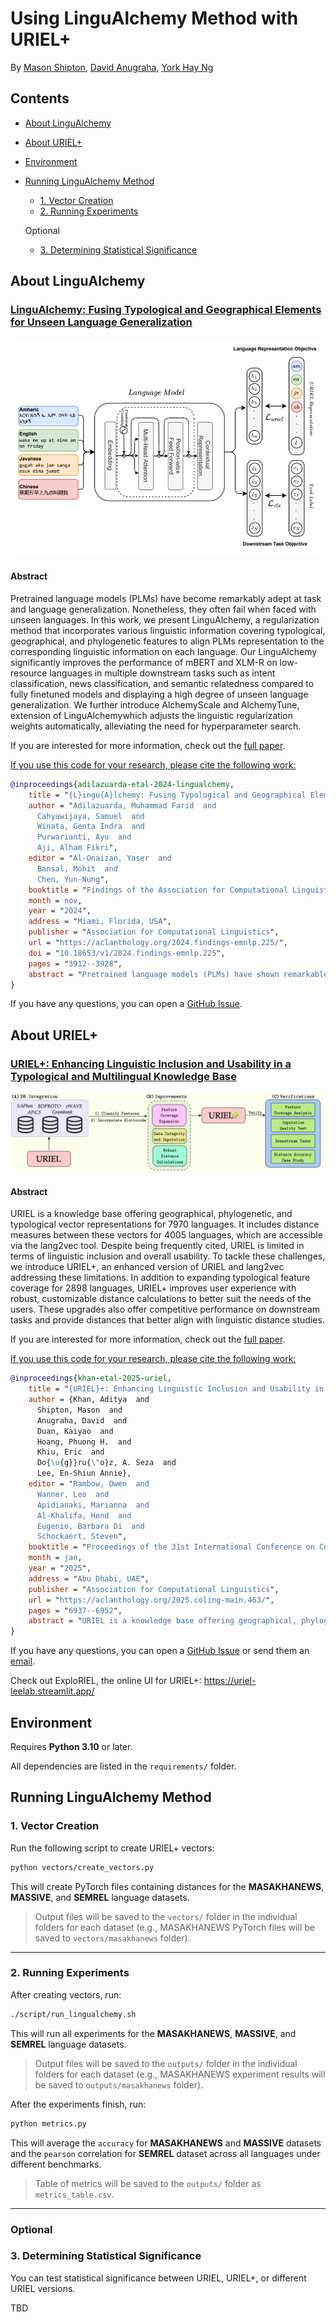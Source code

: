 # Using LinguAlchemy Method with URIEL+

By [Mason Shipton](https://github.com/Masonshipton25), [David Anugraha](https://github.com/davidanugraha), [York Hay Ng](https://github.com/Swithord)

## Contents

- [About LinguAlchemy](#about-lingualchemy)
- [About URIEL+](#about-uriel)
- [Environment](#environment)
- [Running LinguAlchemy Method](#running-lingualchemy-method)
  - [1. Vector Creation](#1-vector-creation)
  - [2. Running Experiments](#2-running-experiments)

  Optional

  - [3. Determining Statistical Significance](#3-determining-statistical-significance)

## About LinguAlchemy

### [LinguAlchemy: Fusing Typological and Geographical Elements for Unseen Language Generalization](https://aclanthology.org/2024.findings-emnlp.225/)

![LINGUALCHEMY enhances performance in unseen languages by allowing the model to predict the linguistic vector and then fitting it via a similarity loss towards the specific language’s URIEL vector.](./logos/lingualchemy_logo.png)

#### Abstract

Pretrained language models (PLMs) have become remarkably adept at task and language generalization. Nonetheless, they often fail when faced with unseen languages. In this work, we present LinguAlchemy, a regularization method that incorporates various linguistic information covering typological, geographical, and phylogenetic features to align PLMs representation to the corresponding linguistic information on each language. Our LinguAlchemy significantly improves the performance of mBERT and XLM-R on low-resource languages in multiple downstream tasks such as intent classification, news classification, and semantic relatedness compared to fully finetuned models and displaying a high degree of unseen language generalization. We further introduce AlchemyScale and AlchemyTune, extension of LinguAlchemywhich adjusts the linguistic regularization weights automatically, alleviating the need for hyperparameter search. 

If you are interested for more information, check out the [full paper](https://aclanthology.org/2024.findings-emnlp.225/).

<u>If you use this code for your research, please cite the following work:</u>

```bibtex
@inproceedings{adilazuarda-etal-2024-lingualchemy,
    title = "{L}ingu{A}lchemy: Fusing Typological and Geographical Elements for Unseen Language Generalization",
    author = "Adilazuarda, Muhammad Farid  and
      Cahyawijaya, Samuel  and
      Winata, Genta Indra  and
      Purwarianti, Ayu  and
      Aji, Alham Fikri",
    editor = "Al-Onaizan, Yaser  and
      Bansal, Mohit  and
      Chen, Yun-Nung",
    booktitle = "Findings of the Association for Computational Linguistics: EMNLP 2024",
    month = nov,
    year = "2024",
    address = "Miami, Florida, USA",
    publisher = "Association for Computational Linguistics",
    url = "https://aclanthology.org/2024.findings-emnlp.225/",
    doi = "10.18653/v1/2024.findings-emnlp.225",
    pages = "3912--3928",
    abstract = "Pretrained language models (PLMs) have shown remarkable generalization toward multiple tasks and languages. Nonetheless, the generalization of PLMs towards unseen languages is poor, resulting in significantly worse language performance, or even generating nonsensical responses that are comparable to a random baseline. This limitation has been a longstanding problem of PLMs raising the problem of diversity and equal access to language modeling technology. In this work, we solve this limitation by introducing LinguAlchemy, a regularization technique that incorporates various aspects of languages covering typological, geographical, and phylogenetic constraining the resulting representation of PLMs to better characterize the corresponding linguistics constraints. LinguAlchemy significantly improves the accuracy performance of mBERT and XLM-R on unseen languages by {\textasciitilde}18{\%} and {\textasciitilde}2{\%}, respectively compared to fully finetuned models and displaying a high degree of unseen language generalization. We further introduce AlchemyScale and AlchemyTune, extension of LinguAlchemy which adjusts the linguistic regularization weights automatically, alleviating the need for hyperparameter search. LinguAlchemy enables better cross-lingual generalization to unseen languages which is vital for better inclusivity and accessibility of PLMs."
}
```

If you have any questions, you can open a [GitHub Issue](https://github.com/faridlazuarda/LinguAlchemy/issues).


## About URIEL+

### [URIEL+: Enhancing Linguistic Inclusion and Usability in a Typological and Multilingual Knowledge Base](https://aclanthology.org/2025.coling-main.463/)

![knowledge base for natural language processing](./logos/urielplus_logo.png)

#### Abstract
URIEL is a knowledge base offering geographical, phylogenetic, and typological vector representations for 7970 languages. It includes distance measures between these vectors for 4005 languages, which are accessible via the lang2vec tool. Despite being frequently cited, URIEL is limited in terms of linguistic inclusion and overall usability. To tackle these challenges, we introduce URIEL+, an enhanced version of URIEL and lang2vec addressing these limitations. In addition to expanding typological feature coverage for 2898 languages, URIEL+ improves user experience with robust, customizable distance calculations to better suit the needs of the users. These upgrades also offer competitive performance on downstream tasks and provide distances that better align with linguistic distance studies.

If you are interested for more information, check out the [full paper](https://aclanthology.org/2025.coling-main.463/).

<u>If you use this code for your research, please cite the following work:</u>

```bibtex
@inproceedings{khan-etal-2025-uriel,
    title = "{URIEL}+: Enhancing Linguistic Inclusion and Usability in a Typological and Multilingual Knowledge Base",
    author = {Khan, Aditya  and
      Shipton, Mason  and
      Anugraha, David  and
      Duan, Kaiyao  and
      Hoang, Phuong H.  and
      Khiu, Eric  and
      Do{\u{g}}ru{\"o}z, A. Seza  and
      Lee, En-Shiun Annie},
    editor = "Rambow, Owen  and
      Wanner, Leo  and
      Apidianaki, Marianna  and
      Al-Khalifa, Hend  and
      Eugenio, Barbara Di  and
      Schockaert, Steven",
    booktitle = "Proceedings of the 31st International Conference on Computational Linguistics",
    month = jan,
    year = "2025",
    address = "Abu Dhabi, UAE",
    publisher = "Association for Computational Linguistics",
    url = "https://aclanthology.org/2025.coling-main.463/",
    pages = "6937--6952",
    abstract = "URIEL is a knowledge base offering geographical, phylogenetic, and typological vector representations for 7970 languages. It includes distance measures between these vectors for 4005 languages, which are accessible via the lang2vec tool. Despite being frequently cited, URIEL is limited in terms of linguistic inclusion and overall usability. To tackle these challenges, we introduce URIEL+, an enhanced version of URIEL and lang2vec that addresses these limitations. In addition to expanding typological feature coverage for 2898 languages, URIEL+ improves the user experience with robust, customizable distance calculations to better suit the needs of users. These upgrades also offer competitive performance on downstream tasks and provide distances that better align with linguistic distance studies."
}
```

If you have any questions, you can open a [GitHub Issue](https://github.com/Lee-Language-Lab/URIELPlus/issues) or send them an [email](mailto:masonshipton25@gmail.com).

Check out ExploRIEL, the online UI for URIEL+: https://uriel-leelab.streamlit.app/ 


## Environment

Requires **Python 3.10** or later.

All dependencies are listed in the `requirements/` folder.

## Running LinguAlchemy Method

### 1. Vector Creation

Run the following script to create URIEL+ vectors:

```bash
python vectors/create_vectors.py
```

This will create PyTorch files containing distances for the **MASAKHANEWS**, **MASSIVE**, and **SEMREL** language datasets.

> Output files will be saved to the `vectors/` folder in the individual folders for each dataset (e.g., MASAKHANEWS PyTorch files will be saved to `vectors/masakhanews` folder).

---

### 2. Running Experiments

After creating vectors, run:

```bash
./script/run_lingualchemy.sh
```

This will run all experiments for the **MASAKHANEWS**, **MASSIVE**, and **SEMREL** language datasets.

> Output files will be saved to the `outputs/` folder in the individual folders for each dataset (e.g., MASAKHANEWS experiment results will be saved to `outputs/masakhanews` folder).

After the experiments finish, run:

```bash
python metrics.py
```

This will average the `accuracy` for **MASAKHANEWS** and **MASSIVE** datasets and the `pearson` correlation for **SEMREL** dataset across all languages under different benchmarks.

> Table of metrics will be saved to the `outputs/` folder as `metrics_table.csv`.

---

### Optional

### 3. Determining Statistical Significance

You can test statistical significance between URIEL, URIEL+, or different URIEL versions.

TBD